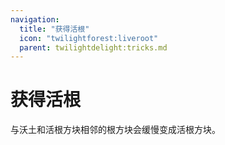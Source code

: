 ```yaml
---
navigation:
  title: "获得活根"
  icon: "twilightforest:liveroot"
  parent: twilightdelight:tricks.md
---
```


# 获得活根

<ItemImage id="twilightforest:liveroot_block" />

与沃土和活根方块相邻的根方块会缓慢变成活根方块。

